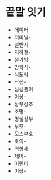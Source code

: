 # 끝말 잇기

* 데이터
* 터미널-
* 널빤지
* 지하철-
* 철가방
* 방학식-
* 식도락
* 낙심-
* 심심풀이
* 이상-
* 상부상조
* 조명-
* 명실상부
* 부모-
* 모스부호
* 호의-
* 의형제
* 제어-
* 어린이
* 이상-
